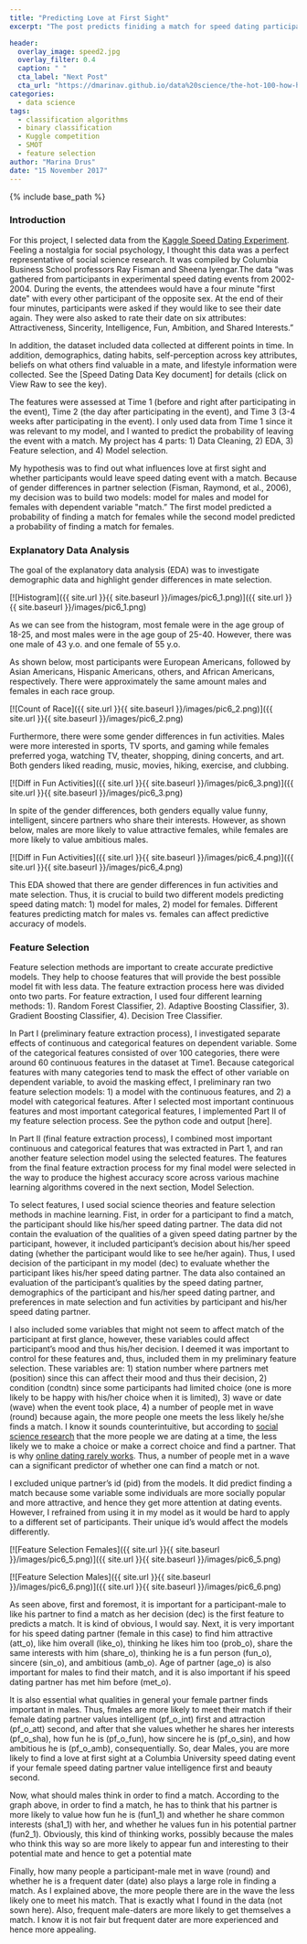 ```yaml
---
title: "Predicting Love at First Sight"
excerpt: "The post predicts finiding a match for speed dating participants at Columbia University"

header:
  overlay_image: speed2.jpg
  overlay_filter: 0.4
  caption: " "
  cta_label: "Next Post"
  cta_url: "https://dmarinav.github.io/data%20science/the-hot-100-how-hot-it-is/"
categories:
  - data science
tags:
  - classification algorithms
  - binary classification 
  - Kuggle competition
  - SMOT
  - feature selection
author: "Marina Drus"
date: "15 November 2017"
---
```


{% include base_path %}

### Introduction

For this project, I selected data from the [Kaggle Speed Dating Experiment]( https://www.kaggle.com/annavictoria/speed-dating-experiment).  Feeling a nostalgia for social psychology, I thought this data was a perfect representative of social science research. It was compiled by Columbia Business School professors Ray Fisman and Sheena Iyengar.The data “was gathered from participants in experimental speed dating events from 2002-2004. During the events, the attendees would have a four minute "first date" with every other participant of the opposite sex. At the end of their four minutes, participants were asked if they would like to see their date again. They were also asked to rate their date on six attributes: Attractiveness, Sincerity, Intelligence, Fun, Ambition, and Shared Interests.”

In addition, the dataset included data collected at different points in time. In addition, demographics, dating habits, self-perception across key attributes, beliefs on what others find valuable in a mate, and lifestyle information were collected. See the [Speed Dating Data Key document] for details (click on View Raw to see the key).

The features were assessed at Time 1 (before and right after participating in the event), Time 2 (the day after participating in the event), and Time 3 (3-4 weeks after participating in the event). I only used data from Time 1 since it was relevant to my model, and I wanted to predict the probability of leaving the event with a match. My project has 4 parts: 1) Data Cleaning, 2) EDA, 3) Feature selection, and 4) Model selection.

My hypothesis was to find out what influences love at first sight and whether participants would leave speed dating event with a match. Because of gender differences in partner selection (Fisman, Raymond, et al., 2006), my decision was to build two models: model for males and model for females with dependent variable "match.” The first model predicted a probability of finding a match for females while the second model predicted a probability of finding a match for females. 


### Explanatory Data Analysis


The goal of the explanatory data analysis (EDA) was to investigate demographic data and highlight gender differences in mate selection.


[![Histogram]({{ site.url }}{{ site.baseurl }}/images/pic6_1.png)]({{ site.url }}{{ site.baseurl }}/images/pic6_1.png)


As we can see from the histogram, most female were in the age group of 18-25, and most males were in the age goup of 25-40. However, there was one male of 43 y.o. and one female of 55 y.o.

As shown below, most participants were European Americans, followed by Asian Americans, Hispanic Americans, others, and African Americans, respectively. There were approximately the same amount males and females in each race group.


[![Count of Race]({{ site.url }}{{ site.baseurl }}/images/pic6_2.png)]({{ site.url }}{{ site.baseurl }}/images/pic6_2.png)


Furthermore, there were some gender differences in fun activities.  Males were more interested in sports, TV sports, and gaming while females preferred yoga, watching TV, theater, shopping, dining concerts, and art. Both genders liked reading, music, movies, hiking, exercise, and clubbing. 
 

[![Diff in Fun Activities]({{ site.url }}{{ site.baseurl }}/images/pic6_3.png)]({{ site.url }}{{ site.baseurl }}/images/pic6_3.png)


In spite of the gender differences, both genders equally value funny, intelligent, sincere partners who share their interests. However, as shown below, males are more likely to value attractive females, while females are more likely to value ambitious males. 


[![Diff in Fun Activities]({{ site.url }}{{ site.baseurl }}/images/pic6_4.png)]({{ site.url }}{{ site.baseurl }}/images/pic6_4.png)


This EDA showed that there are gender differences in fun activities and mate selection. Thus, it is crucial to build two different models predicting speed dating match: 1) model for males, 2) model for females. Different features predicting match for males vs. females can affect predictive accuracy of models.


### Feature Selection

Feature selection methods are important to create accurate predictive models. They help to choose features that will provide the best possible model fit with less data. The feature extraction process here was divided onto two parts. For feature extraction, I used four different learning methods: 1). Random Forest Classifier, 2). Adaptive Boosting Classifier, 3). Gradient Boosting Classifier, 4). Decision Tree Classifier. 

In Part I (preliminary feature extraction process), I investigated separate effects of continuous and categorical features on dependent variable. Some of the categorical features consisted of over 100 categories,  there were around 60 continuous features in the dataset at Time1. Because categorical features with many categories tend to mask the effect of other variable on dependent variable, to avoid the masking effect, I preliminary ran two feature selection models: 1) a model with the continuous features, and 2) a model with categorical features. After I selected most important continuous features and most important categorical features, I implemented Part II of my feature selection process. See the python code and output [here].

In Part II (final feature extraction process), I combined most important continuous and categorical features that was extracted in Part 1, and ran another feature selection model using the selected features. The features from the final feature extraction process for my final model were selected in the way to produce the highest accuracy score across various machine learning algorithms covered in the next section, Model Selection.

To select features, I used social science theories and feature selection methods in machine learning. Fist, in order for a participant to find a match, the participant should like his/her speed dating partner. The data did not contain the evaluation of the qualities of a given speed dating partner by the participant, however, it included participant’s decision about his/her speed dating (whether the participant would like to see he/her again). Thus, I used decision of the participant in my model (dec) to evaluate whether the participant likes his/her speed dating partner. The data also contained an evaluation of the participant’s qualities by the speed dating partner, demographics of the participant and his/her speed dating partner, and preferences in mate selection and fun activities by participant and his/her speed dating partner. 

I also included some variables that might not seem to affect match of the participant at first glance, however, these variables could affect participant’s mood and thus his/her decision. I deemed it was important to control for these features and, thus, included them in my preliminary feature selection. These variables are: 1) station number where partners met (position) since this can affect their mood and thus their decision, 2) condition (condtn) since some participants had limited choice (one is more likely to be happy with his/her choice when it is limited), 3) wave or date (wave) when the event took place, 4) a number of people met in wave (round) because again, the more people one meets the less likely he/she finds a match. I know it sounds counterintuitive, but according to [social science research](https://en.wikipedia.org/wiki/Overchoice) that the more people we are dating at a time, the less likely we to make a choice or make a correct choice and find a partner. That is why [online dating rarely works]( https://www.psychologytoday.com/blog/love-digitally/201504/7-research-based-reasons-internet-dating-doesnt-work). Thus, a number of people met in a wave can a significant predictor of whether one can find a match or not.


 I excluded unique partner’s id (pid) from the models. It did predict finding a match because some variable some individuals are more socially popular and more attractive, and hence they get more attention at dating events. However, I refrained from using it in my model as it would be hard to apply to a different set of participants. Their unique id’s would affect the models differently. 


[![Feature Selection Females]({{ site.url }}{{ site.baseurl }}/images/pic6_5.png)]({{ site.url }}{{ site.baseurl }}/images/pic6_5.png)




[![Feature Selection Males]({{ site.url }}{{ site.baseurl }}/images/pic6_6.png)]({{ site.url }}{{ site.baseurl }}/images/pic6_6.png)


As seen above, first and foremost, it is important for a participant-male to like his partner to find a match as her decision (dec) is the first feature to predicts a match. It is kind of obvious, I would say. Next, it is very important for his speed dating partner (female in this case) to find him attractive (att_o), like him overall (like_o), thinking he likes him too (prob_o), share the same interests with him (share_o), thinking he is a fun person (fun_o), sincere (sin_o), and ambitious (amb_o). Age of partner (age_o) is also important for males to find their match, and it is also important if his speed dating partner has met him before (met_o). 

It is also essential what qualities in general your female partner finds important in males. Thus, fmales are more likely to meet their match if their female dating partner values intelligent (pf_o_int) first and attraction (pf_o_att) second,  and after that she values whether he shares her interests (pf_o_sha),  how fun he is (pf_o_fun), how sincere he is (pf_o_sin), and how ambitious he is (pf_o_amb), consequentially. So, dear Males, you are more likely to find a love at first sight at a Columbia University speed dating event if your female speed dating partner value intelligence first and beauty second. 

Now, what should males think in order to find a match. According to the graph above, in order to find a match, he has to think that his partner is more likely to value how fun he is (fun1_1) and whether he share common interests (sha1_1) with her, and whether he values fun in his potential partner (fun2_1).  Obviously, this kind of thinking works, possibly because the males who think this way so are more likely to appear fun and interesting to their potential mate and hence to get a potential mate

Finally, how many people a participant-male met in wave (round) and whether he is a frequent dater (date) also plays a large role in finding a match. As I explained above, the more people there are in the wave the less likely one to meet his match. That is exactly what I found in the data (not sown here). Also, frequent male-daters are more likely to get themselves a match. I know it is not fair but frequent dater are more experienced and hence more appealing. 























